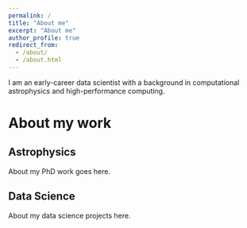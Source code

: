 ```yaml
---
permalink: /
title: "About me"
excerpt: "About me"
author_profile: true
redirect_from: 
  - /about/
  - /about.html
---
```


I am an early-career data scientist with a background in computational astrophysics and high-performance computing.

About my work
======

Astrophysics
------
About my PhD work goes here.

Data Science
------
About my data science projects here.
